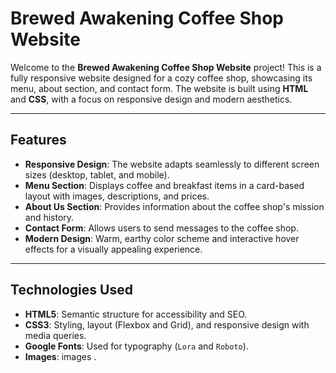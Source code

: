 # Brewed Awakening Coffee Shop Website

Welcome to the **Brewed Awakening Coffee Shop Website** project! This is a fully responsive website designed for a cozy coffee shop, showcasing its menu, about section, and contact form. The website is built using **HTML** and **CSS**, with a focus on responsive design and modern aesthetics.

---

## **Features**

- **Responsive Design**: The website adapts seamlessly to different screen sizes (desktop, tablet, and mobile).
- **Menu Section**: Displays coffee and breakfast items in a card-based layout with images, descriptions, and prices.
- **About Us Section**: Provides information about the coffee shop's mission and history.
- **Contact Form**: Allows users to send messages to the coffee shop.
- **Modern Design**: Warm, earthy color scheme and interactive hover effects for a visually appealing experience.

---

## **Technologies Used**

- **HTML5**: Semantic structure for accessibility and SEO.
- **CSS3**: Styling, layout (Flexbox and Grid), and responsive design with media queries.
- **Google Fonts**: Used for typography (`Lora` and `Roboto`).
- **Images**: images .
